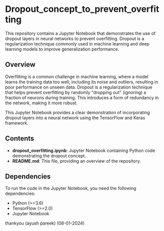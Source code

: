 # Dropout_concept_to_prevent_overfitting

This repository contains a Jupyter Notebook that demonstrates the use of dropout layers in neural networks to prevent overfitting. Dropout is a regularization technique commonly used in machine learning and deep learning models to improve generalization performance.

## Overview

Overfitting is a common challenge in machine learning, where a model learns the training data too well, including its noise and outliers, resulting in poor performance on unseen data. Dropout is a regularization technique that helps prevent overfitting by randomly "dropping out" (ignoring) a fraction of neurons during training. This introduces a form of redundancy in the network, making it more robust.

This Jupyter Notebook provides a clear demonstration of incorporating dropout layers into a neural network using the TensorFlow and Keras framework.

## Contents

- **dropout_overfitting.ipynb**: Jupyter Notebook containing Python code demonstrating the dropout concept.
- **README.md**: This file, providing an overview of the repository.

## Dependencies

To run the code in the Jupyter Notebook, you need the following dependencies:

- Python (>=3.6)
- TensorFlow (>=2.0)
- Jupyter Notebook

thankyou 
(ayush pareek)
 (08-01-2024)
